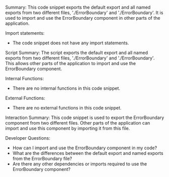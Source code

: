 Summary:
This code snippet exports the default export and all named exports from two different files, './ErrorBoundary' and './ErrorBoundary'. It is used to import and use the ErrorBoundary component in other parts of the application.

Import statements:
- The code snippet does not have any import statements.

Script Summary:
The script exports the default export and all named exports from two different files, './ErrorBoundary' and './ErrorBoundary'. This allows other parts of the application to import and use the ErrorBoundary component.

Internal Functions:
- There are no internal functions in this code snippet.

External Functions:
- There are no external functions in this code snippet.

Interaction Summary:
This code snippet is used to export the ErrorBoundary component from two different files. Other parts of the application can import and use this component by importing it from this file.

Developer Questions:
- How can I import and use the ErrorBoundary component in my code?
- What are the differences between the default export and named exports from the ErrorBoundary file?
- Are there any other dependencies or imports required to use the ErrorBoundary component?